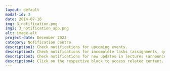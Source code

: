 ```yaml
---
layout: default
modal-id: 3
date: 2014-07-16
img: 3_notification.png
img2: 3_notification_app.png
alt: image-alt
project-date: December 2023
category: Nofification Centre
description1: Check notifications for upcoming events.
description2: Check notifications for incomplete tasks (assignments, quizzes, lectures, etc.).
description3: Check notifications for new updates in lectures (announcements, grading, material uploads, etc.).
description4: Click on the respective block to access related content.
---
```

